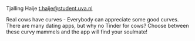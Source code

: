   Tjalling Haije <t.haije@student.uva.nl>
    
  Real cows have curves - Everybody can appreciate some good curves. There are many dating apps, but 
  why no Tinder for cows? Choose between these curvy mammels and the app will find your soulmate!
